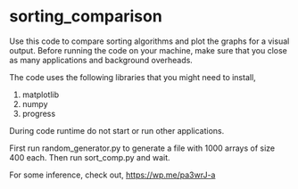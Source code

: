 # sorting_comparison
Use this code to compare sorting algorithms and plot the graphs for a visual output.
Before running the code on your machine, make sure that you close as many applications and background overheads.

The code uses the following libraries that you might need to install,
1. matplotlib
2. numpy
3. progress

During code runtime do not start or run other applications.

First run random_generator.py to generate a file with 1000 arrays of size 400 each.
Then run sort_comp.py and wait.

For some inference, check out, 
https://wp.me/pa3wrJ-a

